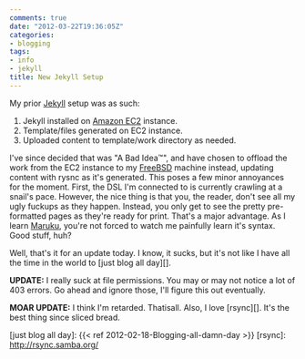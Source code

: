 ```yaml
---
comments: true
date: "2012-03-22T19:36:05Z"
categories:
- blogging
tags:
- info
- jekyll
title: New Jekyll Setup
---
```


My prior [Jekyll][] setup was as such:

1. Jekyll installed on [Amazon EC2][] instance.
2. Template/files generated on EC2 instance.
3. Uploaded content to template/work directory as needed.

I've since decided that was "A Bad Idea&trade;", and have chosen to offload the
work from the EC2 instance to my [FreeBSD][] machine instead, updating content with
rysnc as it's generated. This poses a few minor annoyances for the moment.
First, the DSL I'm connected to is currently crawling at a snail's pace.
However, the nice thing is that you, the reader, don't see all my ugly fuckups
as they happen. Instead, you only get to see the pretty pre-formatted pages as
they're ready for print. That's a major advantage. As I learn [Maruku][], you're
not forced to watch me painfully learn it's syntax. Good stuff, huh?

Well, that's it for an update today. I know, it sucks, but it's not like I have
all the time in the world to [just blog all day][].

**UPDATE:** I really suck at file permissions. You may or may not notice a lot
of 403 errors. Go ahead and ignore those, I'll figure this out eventually.

**MOAR UPDATE:** I think I'm retarded. Thatisall. Also, I love [rsync][]. It's the
best thing since sliced bread.

[Jekyll]: https://github.com/mojombo/jekyll
[Amazon EC2]: http://aws.amazon.com/ec2/
[FreeBSD]: http://www.freebsd.org/
[Maruku]: http://maruku.rubyforge.org/maruku.html
[just blog all day]: {{< ref 2012-02-18-Blogging-all-damn-day >}}
[rsync]: http://rsync.samba.org/
